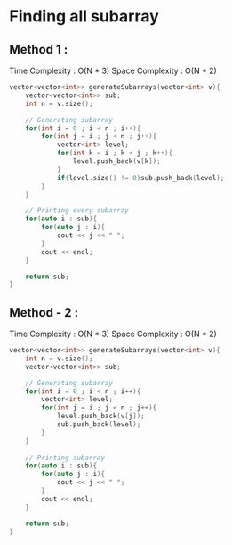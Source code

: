 # Finding all subarray

## Method 1 : 

Time Complexity : O(N \* 3)
Space Complexity : O(N \* 2)

```cpp
vector<vector<int>> generateSubarrays(vector<int> v){
    vector<vector<int>> sub;
    int n = v.size();

    // Generating subarray
    for(int i = 0 ; i < n ; i++){
        for(int j = i ; j < n ; j++){
            vector<int> level;
            for(int k = i ; k < j ; k++){
                level.push_back(v[k]);
            }
            if(level.size() != 0)sub.push_back(level);
        }
    }

    // Printing every subarray
    for(auto i : sub){
        for(auto j : i){
            cout << j << " ";
        }
        cout << endl;
    }

    return sub;
}
```

## Method - 2 : 

Time Complexity : O(N \* 3)
Space Complexity : O(N \* 2)

```cpp
vector<vector<int>> generateSubarrays(vector<int> v){
    int n = v.size();
    vector<vector<int>> sub;

    // Generating subarray
    for(int i = 0 ; i < n ; i++){
        vector<int> level;
        for(int j = i ; j < n ; j++){
            level.push_back(v[j]);
            sub.push_back(level);
        }
    }
    
    // Printing subarray
    for(auto i : sub){
        for(auto j : i){
            cout << j << " ";
        }
        cout << endl;
    }

    return sub;
}
```